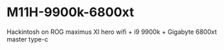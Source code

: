 # M11H-9900k-6800xt
Hackintosh on ROG maximus XI hero wifi + i9 9900k + Gigabyte 6800xt master type-c
